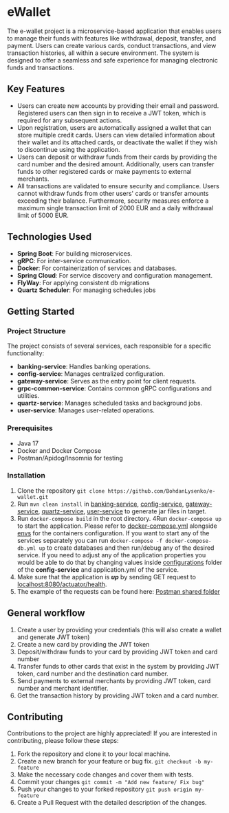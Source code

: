 # eWallet

The e-wallet project is a microservice-based application that enables users to manage their funds with features like 
withdrawal, deposit, transfer, and payment. Users can create various cards, conduct transactions, and 
view transaction histories, all within a secure environment. The system is designed to offer a seamless and safe 
experience for managing electronic funds and transactions.

## Key Features
* Users can create new accounts by providing their email and password. 
Registered users can then sign in to receive a JWT token, which is required for any subsequent actions.
* Upon registration, users are automatically assigned a wallet that can store multiple credit cards. 
Users can view detailed information about their wallet and its attached cards, or deactivate the wallet if they wish to
discontinue using the application.
* Users can deposit or withdraw funds from their cards by providing the card number and the desired amount. 
Additionally, users can transfer funds to other registered cards or make payments to external merchants.
* All transactions are validated to ensure security and compliance. 
Users cannot withdraw funds from other users' cards or transfer amounts exceeding their balance. 
Furthermore, security measures enforce a maximum single transaction limit of 2000 EUR and a daily
withdrawal limit of 5000 EUR.

## Technologies Used
* **Spring Boot**: For building microservices.
* **gRPC**: For inter-service communication.
* **Docker**: For containerization of services and databases.
* **Spring Cloud**: For service discovery and configuration management.
* **FlyWay**: For applying consistent db migrations
* **Quartz Scheduler**: For managing schedules jobs

## Getting Started

### Project Structure
The project consists of several services, each responsible for a specific functionality:

* **banking-service**: Handles banking operations.
* **config-service**: Manages centralized configuration.
* **gateway-service**: Serves as the entry point for client requests.
* **grpc-common-service**: Contains common gRPC configurations and utilities.
* **quartz-service**: Manages scheduled tasks and background jobs.
* **user-service**: Manages user-related operations.

### Prerequisites

* Java 17
* Docker and Docker Compose
* Postman/Apidog/Insomnia for testing

### Installation

1) Clone the repository `git clone https://github.com/BohdanLysenko/e-wallet.git`
2) Run `mvn clean install` in [banking-service](banking-service), [config-service](config-service),
[gateway-service](gateway-service), [quartz-service](quartz-service), [user-service](user-service) to generate
jar files in target.
3) Run `docker-compose build` in the root directory.
4Run `docker-compose up` to start the application. 
Please refer to [docker-compose.yml](..%2Fdocker-compose.yml) alongside [envs](..%2Fenvs) for the containers 
configuration. 
If you want to start any of the services separately you can run `docker-compose -f docker-compose-db.yml up`
to create databases and then run/debug any of the desired service.
If you need to adjust any of the application properties you would be able to do that by changing values inside
[configurations](src%2Fmain%2Fresources%2Fconfigurations) folder of the **config-service** and application.yml of the
service.
5) Make sure that the application is **_up_** by sending GET request to [localhost:8080/actuator/health]().
6) The example of the requests can be found here: 
[Postman shared folder](https://app.getpostman.com/join-team?invite_code=d0d98acb5e96910fbb64b04c0920f888)

## General workflow
1) Create a user by providing your credentials (this will also create a wallet and generate JWT token)
2) Create a new card by providing the JWT token
3) Deposit/withdraw funds to your card by providing JWT token and card number
4) Transfer funds to other cards that exist in the system by providing JWT token, card number and the destination
card number.
5) Send payments to external merchants by providing JWT token, card number and merchant identifier.
6) Get the transaction history by providing JWT token and a card number.

## Contributing
Contributions to the project are highly appreciated! 
If you are interested in contributing, please follow these steps:

1) Fork the repository and clone it to your local machine.
2) Create a new branch for your feature or bug fix. `git checkout -b my-feature`
3) Make the necessary code changes and cover them with tests.
4) Commit your changes `git commit -m "Add new feature/ Fix bug"`
5) Push your changes to your forked repository `git push origin my-feature`
6) Create a Pull Request with the detailed description of the changes.